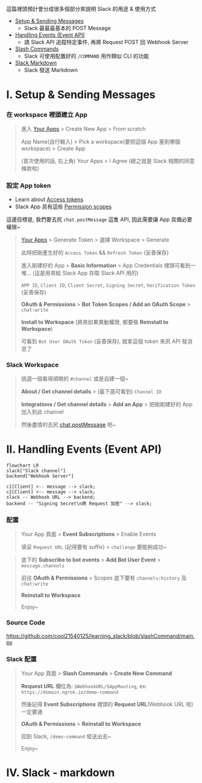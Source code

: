 這篇裡頭預計會分成很多個部分來說明 Slack 的用途 & 使用方式

- [Setup & Sending Messages](#i-setup--sending-messages)
  - Slack 最最最基本的 POST Message
- [Handling Events (Event API)](#ii-handling-events-event-api)
  - 請 Slack API 追蹤特定事件, 再將 Request POST 回 Webhook Server
- [Slash Commands](#iii-slash-commands)
  - Slack 可使用配置好的 `/COMMAND` 用作類似 CLI 的功能
- [Slack Markdown](#iv-slack---markdown)
  - Slack 發送 Markdown

# I. Setup & Sending Messages

### 在 workspace 裡頭建立 App

> 進入 [Your Apps](https://api.slack.com/apps) > Create New App > From scratch
>
> App Name(自行輸入) > Pick a workspace(要把這個 App 塞到哪個 workspace) > Create App
>
> (首次使用的話, 右上角) Your Apps > I Agree (總之就是 Slack 相關的同意條款啦)

### 設定 App token

- Learn about [Access tokens](https://api.slack.com/authentication/token-types)
- Slack App 具有這些 [Permission scopes](https://api.slack.com/scopes)

這邊目標是, 我們要去尻 `chat.postMessage` 這隻 API, 因此需要讓 App 具備必要權限~

> [Your Apps](https://api.slack.com/apps) > Generate Token > 選擇 Workspace > Generate
>
> 此時把剛產生好的 `Access Token` && `Refresh Token` (妥善保存)
>
> 進入剛建好的 App > **Basic Information** > App Credentials 裡頭可看到一堆... (這是用來給 Slack App 存取 Slack API 用的)
>
> `APP ID`, `Client ID`, `Client Secret`, `Signing Secret`, `Verification Token` (妥善保存)
>
> **OAuth & Permissions** > **Bot Token Scopes / Add an OAuth Scope** > `chat:write`
>
> **Install to Workspace** (將來如果異動權限, 都要做 **Reinstall to Workspace**)
>
> 可看到 `Bot User OAuth Token` (妥善保存), 就拿這個 token 來尻 API 發消息了

### Slack Workspace

> 挑選一個看得順眼的 `#channel` 或是自建一個~
>
> **About / Get channel details** > (最下面可看到) `Channel ID`
>
> **Integrations / Get channel details** > **Add an App** > 把剛剛建好的 App 加入到此 channel
>
> 然後盡情的去尻 [chat.postMessage](https://api.slack.com/methods/chat.postMessage) 吧~

# II. Handling Events (Event API)

```mermaid
flowchart LR
slack["Slack channel"]
backend["Webhook Server"]

c1[Client] <-- message --> slack;
c2[Client] <-- message --> slack;
slack -- Webhook URL --> backend;
backend -- "Signing Secret\n將 Request 加密" --> slack;
```

### 配置

> Your App 頁面 > **Event Subscriptions** > Enable Events
>
> 填妥 `Request URL` (記得要有 suffix) > `challenge` 要能夠成功~

> 底下的 **Subscribe to bot events** > **Add Bot User Event** > `message.channels`
>
> 前往 **OAuth & Permissions** > Scopes 底下要有 `channels:history` 及 `chat:write`
>
> **Reinstall to Workspace**
>
> Enjoy~

### Source Code

https://github.com/cool21540125/learning_slack/blob/slashCommand/main.py

### Slack 配置

> Your App 頁面 > **Slash Commands** > **Create New Command**
>
> **Request URL** 欄位為: `$WebhookURL/$AppRouting`, ex: `https://domain.ngrok.io/demo-command`
>
> 然後記得 **Event Subscriptions** 裡頭的 **Request URL**(Webhook URL 啦) 一定要通
>
> **OAuth & Permissions** > **Reinstall to Workspace**
>
> 回到 Slack, `/demo-command` 發送出去~
>
> Enjoy~

# IV. Slack - markdown
